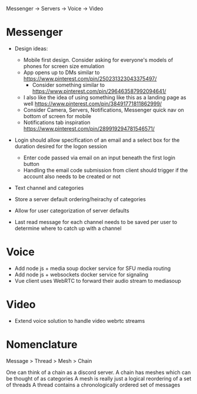 Messenger -> Servers -> Voice -> Video

# Messenger

- Design ideas:
  - Mobile first design. Consider asking for everyone's models of phones for screen size emulation
  - App opens up to DMs similar to https://www.pinterest.com/pin/250231323043375497/
    - Consider something similar to https://www.pinterest.com/pin/296463587992094641/
  - I also like the idea of using something like this as a landing page as well https://www.pinterest.com/pin/38491771811862999/
  - Consider Camera, Servers, Notifications, Messenger quick nav on bottom of screen for mobile
  - Notifications tab inspiration https://www.pinterest.com/pin/289919294781546571/

- Login should allow specification of an email and a select box for the duration desired for the logon session
  - Enter code passed via email on an input beneath the first login button
  - Handling the email code submission from client should trigger if the account also needs to be created or not

- Text channel and categories
- Store a server default ordering/heirachy of categories
- Allow for user categorization of server defaults
- Last read message for each channel needs to be saved per user to determine where to catch up with a channel

# Voice

- Add node js + media soup docker service for SFU media routing
- Add node js + websockets docker service for signaling
- Vue client uses WebRTC to forward their audio stream to mediasoup

# Video

- Extend voice solution to handle video webrtc streams

# Nomenclature

Message > Thread > Mesh > Chain

One can think of a chain as a discord server.
A chain has meshes which can be thought of as categories
A mesh is really just a logical reordering of a set of threads
A thread contains a chronologically ordered set of messages
